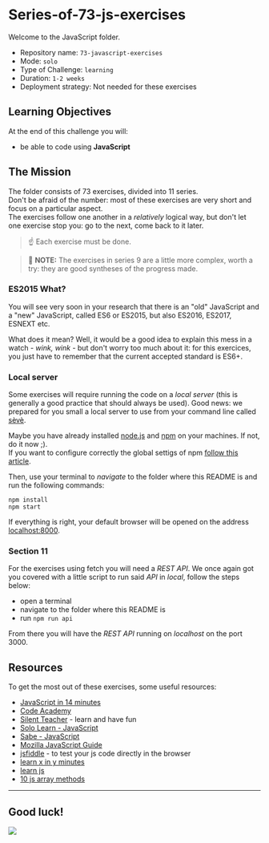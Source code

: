 # Series-of-73-js-exercises
Welcome to the JavaScript folder.

- Repository name: `73-javascript-exercises`
- Mode: `solo`
- Type of Challenge: `learning`
- Duration: `1-2 weeks`
- Deployment strategy: Not needed for these exercises

## Learning Objectives

At the end of this challenge you will:

- be able to code using **JavaScript**

## The Mission

The folder consists of 73 exercises, divided into 11 series.  
Don't be afraid of the number: most of these exercises are very short and focus on a particular aspect.  
The exercises follow one another in a _relatively_ logical way, but don't let one exercise stop you: go to the next, come back to it later.

> ☝️ Each exercise must be done.

> 🤟 **NOTE:** The exercises in series 9 are a little more complex, worth a try: they are good syntheses of the progress made.

### ES2015 What?

You will see very soon in your research that there is an "old" JavaScript and a "new" JavaScript, called ES6 or ES2015, but also ES2016, ES2017, ESNEXT etc.

What does it mean? Well, it would be a good idea to explain this mess in a watch - _wink, wink_ - but don't worry too much about it: for this exercices, you just have to remember that the current accepted standard is ES6+.

### Local server

Some exercises will require running the code on a _local server_ (this is generally a good practice that should always be used). Good news: we prepared for you small a local server to use from your command line called [sèvè](https://github.com/leny/seve).

Maybe you have already installed [node.js](https://nodejs.org/en/) and [npm](https://docs.npmjs.com/about-npm/) on your machines. If not, do it now ;).  
If you want to configure correctly the global settigs of npm [follow this article](https://docs.npmjs.com/resolving-eacces-permissions-errors-when-installing-packages-globally#manually-change-npms-default-directory).

Then, use your terminal to _navigate_ to the folder where this README is and run the following commands:

    npm install
    npm start

If everything is right, your default browser will be opened on the address [localhost:8000](https://localhost:8000).

### Section 11

For the exercises using fetch you will need a _REST API_. We once again got you
covered with a little script to run said _API_ in _local_, follow the steps
below:

- open a terminal
- navigate to the folder where this README is
- run `npm run api`

From there you will have the _REST API_ running on _localhost_ on the port 3000.

## Resources

To get the most out of these exercises, some useful resources:

- [JavaScript in 14 minutes](https://jgthms.com/javascript-in-14-minutes/)
- [Code Academy](https://www.codecademy.com/learn/introduction-to-javascript)
- [Silent Teacher](http://silentteacher.toxicode.fr/) - learn and have fun
- [Solo Learn - JavaScript](https://www.sololearn.com/Course/JavaScript/)
- [Sabe - JavaScript](https://sabe.io/classes/javascript)
- [Mozilla JavaScript Guide](https://developer.mozilla.org/en-US/docs/Web/JavaScript/Guide)
- [jsfiddle](https://jsfiddle.net/) - to test your js code directly in the browser
- [learn x in y minutes](https://learnxinyminutes.com/docs/javascript/)
- [learn js](http://www.learn-js.org/)
- [10 js array methods](https://dev.to/frugencefidel/10-javascript-array-methods-you-should-know-4lk3)

---

## Good luck!

![](https://media.giphy.com/media/xT9DPPqwOCoxi3ASWc/giphy.gif)
